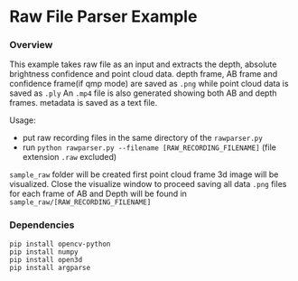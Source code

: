 # Raw File Parser Example

### Overview
This example takes raw file as an input and extracts the depth, absolute brightness confidence and point cloud data.
depth frame, AB frame and confidence frame(if qmp mode) are  saved as `.png` while point cloud data is saved as `.ply` 
An `.mp4` file is also generated showing  both AB and depth frames.
metadata is saved as a text file.

Usage:
- put raw recording files in the same directory of the `rawparser.py`
- run `python rawparser.py --filename [RAW_RECORDING_FILENAME]` (file extension `.raw` excluded)

`sample_raw` folder will be created
first point cloud frame 3d image will be visualized. Close the visualize window to proceed saving all data
`.png` files for each frame of AB and Depth will be found in `sample_raw/[RAW_RECORDING_FILENAME]`

### Dependencies
```
pip install opencv-python
pip install numpy
pip install open3d
pip install argparse
```
